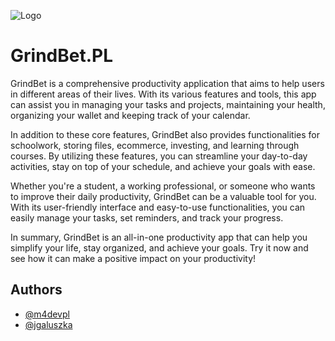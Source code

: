 
![Logo](https://i.imgur.com/19a4SS5.png)


# GrindBet.PL

GrindBet is a comprehensive productivity application that aims to help users in different areas of their lives. With its various features and tools, this app can assist you in managing your tasks and projects, maintaining your health, organizing your wallet and keeping track of your calendar.

In addition to these core features, GrindBet also provides functionalities for schoolwork, storing files, ecommerce, investing, and learning through courses. By utilizing these features, you can streamline your day-to-day activities, stay on top of your schedule, and achieve your goals with ease.

Whether you're a student, a working professional, or someone who wants to improve their daily productivity, GrindBet can be a valuable tool for you. With its user-friendly interface and easy-to-use functionalities, you can easily manage your tasks, set reminders, and track your progress.

In summary, GrindBet is an all-in-one productivity app that can help you simplify your life, stay organized, and achieve your goals. Try it now and see how it can make a positive impact on your productivity!


## Authors

- [@m4devpl](https://github.com/m4devpl)
- [@jgaluszka](https://github.com/jgaluszka)


